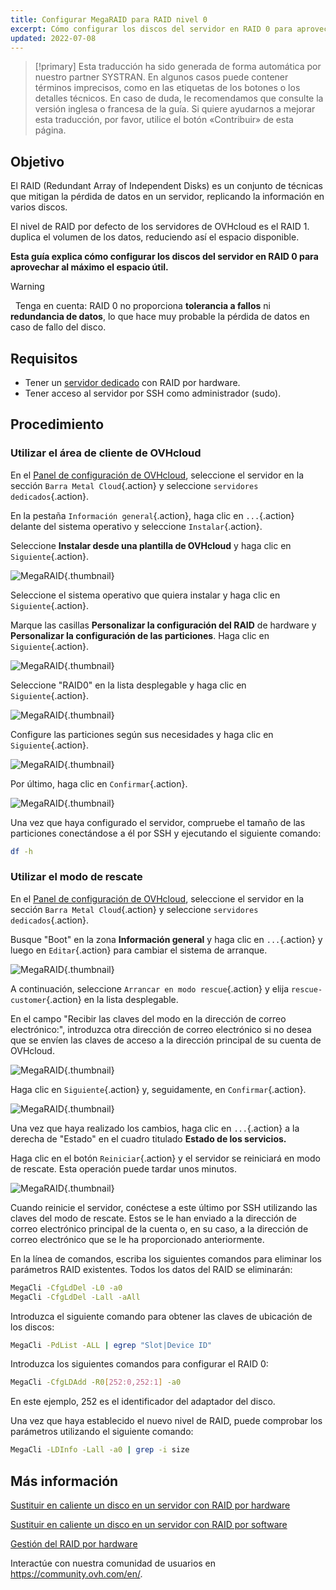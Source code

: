 ```yaml
---
title: Configurar MegaRAID para RAID nivel 0
excerpt: Cómo configurar los discos del servidor en RAID 0 para aprovechar al máximo el espacio útil
updated: 2022-07-08
---
```


> [!primary]
> Esta traducción ha sido generada de forma automática por nuestro partner SYSTRAN. En algunos casos puede contener términos imprecisos, como en las etiquetas de los botones o los detalles técnicos. En caso de duda, le recomendamos que consulte la versión inglesa o francesa de la guía. Si quiere ayudarnos a mejorar esta traducción, por favor, utilice el botón «Contribuir» de esta página.
> 

## Objetivo

El RAID (Redundant Array of Independent Disks) es un conjunto de técnicas que mitigan la pérdida de datos en un servidor, replicando la información en varios discos.

El nivel de RAID por defecto de los servidores de OVHcloud es el RAID 1. duplica el volumen de los datos, reduciendo así el espacio disponible.

**Esta guía explica cómo configurar los discos del servidor en RAID 0 para aprovechar al máximo el espacio útil.**

> [!warning]
> 
> Tenga en cuenta: RAID 0 no proporciona **tolerancia a fallos** ni **redundancia de datos**, lo que hace muy probable la pérdida de datos en caso de fallo del disco.
>

## Requisitos

- Tener un [servidor dedicado](/links/bare-metal/bare-metal) con RAID por hardware.
- Tener acceso al servidor por SSH como administrador (sudo).

## Procedimiento

### Utilizar el área de cliente de OVHcloud

En el [Panel de configuración de OVHcloud](/links/manager), seleccione el servidor en la sección `Barra Metal Cloud`{.action} y seleccione `servidores dedicados`{.action}. 

En la pestaña `Información general`{.action}, haga clic en `...`{.action} delante del sistema operativo y seleccione `Instalar`{.action}.

Seleccione **Instalar desde una plantilla de OVHcloud** y haga clic en `Siguiente`{.action}.

![MegaRAID](images/server_installation_raid0_1.png){.thumbnail}

Seleccione el sistema operativo que quiera instalar y haga clic en `Siguiente`{.action}.

Marque las casillas **Personalizar la configuración del RAID** de hardware y **Personalizar la configuración de las particiones**. Haga clic en `Siguiente`{.action}.

![MegaRAID](images/server_installation_raid0_2.png){.thumbnail}

Seleccione "RAID0" en la lista desplegable y haga clic en `Siguiente`{.action}.

![MegaRAID](images/server_installation_raid0_3.png){.thumbnail}

Configure las particiones según sus necesidades y haga clic en `Siguiente`{.action}.

![MegaRAID](images/server_installation_raid0_4.png){.thumbnail}

Por último, haga clic en `Confirmar`{.action}.

![MegaRAID](images/server_installation_raid0_5.png){.thumbnail}

Una vez que haya configurado el servidor, compruebe el tamaño de las particiones conectándose a él por SSH y ejecutando el siguiente comando:

```sh
df -h
```

### Utilizar el modo de rescate

En el [Panel de configuración de OVHcloud](/links/manager), seleccione el servidor en la sección `Barra Metal Cloud`{.action} y seleccione `servidores dedicados`{.action}.

Busque "Boot" en la zona **Información general** y haga clic en `...`{.action} y luego en `Editar`{.action} para cambiar el sistema de arranque.

![MegaRAID](images/rescue_mode_raid0_1.png){.thumbnail}

A continuación, seleccione `Arrancar en modo rescue`{.action} y elija `rescue-customer`{.action} en la lista desplegable.

En el campo "Recibir las claves del modo en la dirección de correo electrónico:", introduzca otra dirección de correo electrónico si no desea que se envíen las claves de acceso a la dirección principal de su cuenta de OVHcloud.

![MegaRAID](images/rescue_mode_raid0_2.png){.thumbnail}

Haga clic en `Siguiente`{.action} y, seguidamente, en `Confirmar`{.action}.

![MegaRAID](images/rescue_mode_raid0_3.png){.thumbnail}

Una vez que haya realizado los cambios, haga clic en `...`{.action} a la derecha de "Estado" en el cuadro titulado **Estado de los servicios.** 

Haga clic en el botón `Reiniciar`{.action} y el servidor se reiniciará en modo de rescate. Esta operación puede tardar unos minutos. 

![MegaRAID](images/server_installation_raid0_6.png){.thumbnail}

Cuando reinicie el servidor, conéctese a este último por SSH utilizando las claves del modo de rescate. Estos se le han enviado a la dirección de correo electrónico principal de la cuenta o, en su caso, a la dirección de correo electrónico que se le ha proporcionado anteriormente.

En la línea de comandos, escriba los siguientes comandos para eliminar los parámetros RAID existentes. Todos los datos del RAID se eliminarán:

```sh
MegaCli -CfgLdDel -L0 -a0
MegaCli -CfgLdDel -Lall -aAll
```

Introduzca el siguiente comando para obtener las claves de ubicación de los discos:

```sh
MegaCli -PdList -ALL | egrep "Slot|Device ID"
```

Introduzca los siguientes comandos para configurar el RAID 0:

```sh
MegaCli -CfgLDAdd -R0[252:0,252:1] -a0
```

En este ejemplo, 252 es el identificador del adaptador del disco.

Una vez que haya establecido el nuevo nivel de RAID, puede comprobar los parámetros utilizando el siguiente comando:

```sh
MegaCli -LDInfo -Lall -a0 | grep -i size
```

## Más información

[Sustituir en caliente un disco en un servidor con RAID por hardware](/pages/bare_metal_cloud/dedicated_servers/hotswap_raid_hard)

[Sustituir en caliente un disco en un servidor con RAID por software](/pages/bare_metal_cloud/dedicated_servers/hotswap_raid_soft)

[Gestión del RAID por hardware](/pages/bare_metal_cloud/dedicated_servers/raid_hard)

Interactúe con nuestra comunidad de usuarios en <https://community.ovh.com/en/>.